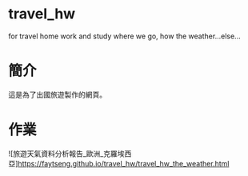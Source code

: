# travel_hw
for travel home work and study where we go, how the weather...else...

# 簡介
這是為了出國旅遊製作的網頁。

# 作業
![旅遊天氣資料分析報告_歐洲_克羅埃西亞]<https://faytseng.github.io/travel_hw/travel_hw_the_weather.html>
